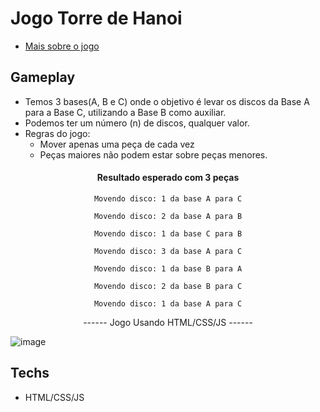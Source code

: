 # Jogo Torre de Hanoi

- [Mais sobre o jogo](https://carreiras.stoodi.com.br/torre-de-hanoi/)

## Gameplay
- Temos 3 bases(A, B e C) onde o objetivo é levar os discos da Base A para a Base C, utilizando a Base B como auxiliar.
- Podemos ter um número (n) de discos, qualquer valor.
- Regras do jogo:
    - Mover apenas uma peça de cada vez
    - Peças maiores não podem estar sobre peças menores.

<h4 align='center'><strong>Resultado esperado com 3 peças</strong></h4>
<p align='center'><code>Movendo disco: 1 da base A para C</code></p>
<p align='center'><code>Movendo disco: 2 da base A para B</code></p>
<p align='center'><code>Movendo disco: 1 da base C para B</code></p>
<p align='center'><code>Movendo disco: 3 da base A para C</code></p>
<p align='center'><code>Movendo disco: 1 da base B para A</code></p>
<p align='center'><code>Movendo disco: 2 da base B para C</code></p>
<p align='center'><code>Movendo disco: 1 da base A para C</code></p> 

<p align='center'>------ Jogo Usando HTML/CSS/JS ------</p>

![image](https://user-images.githubusercontent.com/62751571/184538285-48af9fa1-b00a-463d-9c59-74713e3662ba.png)

## Techs 
- HTML/CSS/JS
